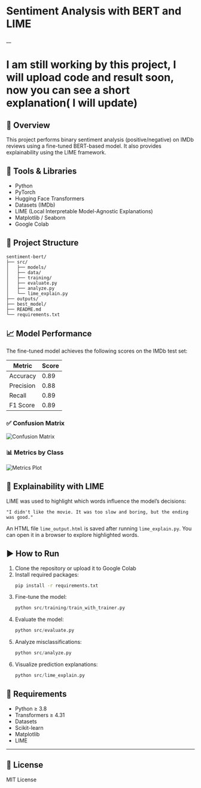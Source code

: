 # Sentiment Analysis with BERT and LIME 

__ 
# I am still working by this project, I will upload code and result soon,  now you can see a short explanation( I will update)

## 🧠 Overview

This project performs binary sentiment analysis (positive/negative) on IMDb reviews using a fine-tuned BERT-based model. It also provides explainability using the LIME framework.

## 🔧 Tools & Libraries

- Python
- PyTorch
- Hugging Face Transformers
- Datasets (IMDb)
- LIME (Local Interpretable Model-Agnostic Explanations)
- Matplotlib / Seaborn
- Google Colab

## 📂 Project Structure

```
sentiment-bert/
├── src/
│   ├── models/
│   ├── data/
│   ├── training/
│   ├── evaluate.py
│   ├── analyze.py
│   └── lime_explain.py
├── outputs/
├── best_model/
├── README.md
└── requirements.txt
```

## 📈 Model Performance

The fine-tuned model achieves the following scores on the IMDb test set:

| Metric     | Score |
|------------|-------|
| Accuracy   | 0.89  |
| Precision  | 0.88  |
| Recall     | 0.89  |
| F1 Score   | 0.89  |

### ✅ Confusion Matrix

![Confusion Matrix](./confusion_matrix_annotated.png)

### 📊 Metrics by Class

![Metrics Plot](./metrics_barplot.png)

## 🧪 Explainability with LIME

LIME was used to highlight which words influence the model’s decisions:

```text
"I didn't like the movie. It was too slow and boring, but the ending was good."
```

An HTML file `lime_output.html` is saved after running `lime_explain.py`. You can open it in a browser to explore highlighted words.

## ▶️ How to Run

1. Clone the repository or upload it to Google Colab
2. Install required packages:
    ```bash
    pip install -r requirements.txt
    ```
3. Fine-tune the model:
    ```python
    python src/training/train_with_trainer.py
    ```
4. Evaluate the model:
    ```python
    python src/evaluate.py
    ```
5. Analyze misclassifications:
    ```python
    python src/analyze.py
    ```
6. Visualize prediction explanations:
    ```python
    python src/lime_explain.py
    ```

## 📌 Requirements

- Python ≥ 3.8
- Transformers ≥ 4.31
- Datasets
- Scikit-learn
- Matplotlib
- LIME

---

## 📝 License

MIT License
